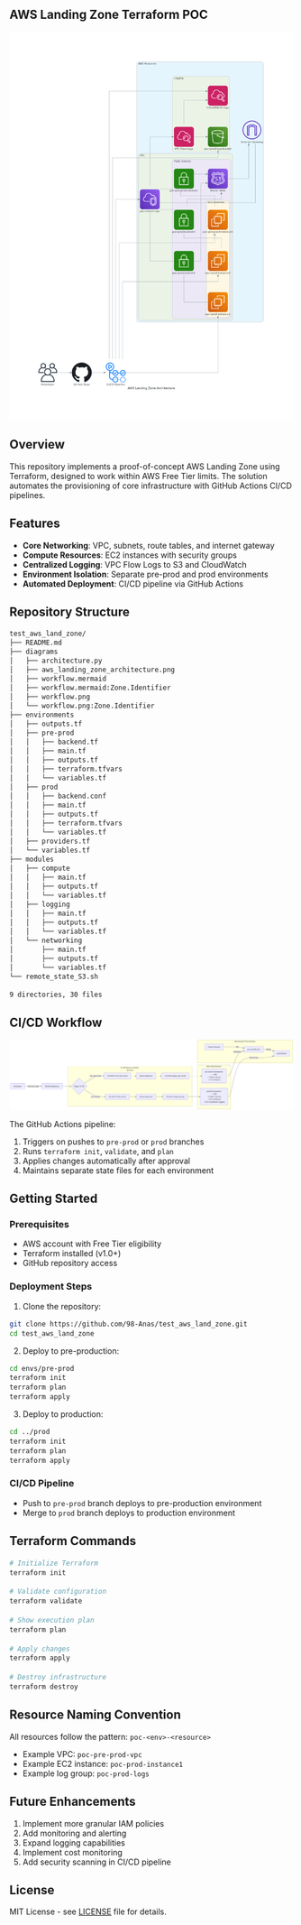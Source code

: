 ## AWS Landing Zone Terraform POC

![AWS Landing Zone Architecture Diagram](diagrams/aws_landing_zone_architecture.png)

## Overview

This repository implements a proof-of-concept AWS Landing Zone using Terraform, designed to work within AWS Free Tier limits. The solution automates the provisioning of core infrastructure with GitHub Actions CI/CD pipelines.

## Features

- **Core Networking**: VPC, subnets, route tables, and internet gateway
- **Compute Resources**: EC2 instances with security groups
- **Centralized Logging**: VPC Flow Logs to S3 and CloudWatch
- **Environment Isolation**: Separate pre-prod and prod environments
- **Automated Deployment**: CI/CD pipeline via GitHub Actions

## Repository Structure

```
test_aws_land_zone/
├── README.md
├── diagrams
│   ├── architecture.py
│   ├── aws_landing_zone_architecture.png
│   ├── workflow.mermaid
│   ├── workflow.mermaid:Zone.Identifier
│   ├── workflow.png
│   └── workflow.png:Zone.Identifier
├── environments
│   ├── outputs.tf
│   ├── pre-prod
│   │   ├── backend.tf
│   │   ├── main.tf
│   │   ├── outputs.tf
│   │   ├── terraform.tfvars
│   │   └── variables.tf
│   ├── prod
│   │   ├── backend.conf
│   │   ├── main.tf
│   │   ├── outputs.tf
│   │   ├── terraform.tfvars
│   │   └── variables.tf
│   ├── providers.tf
│   └── variables.tf
├── modules
│   ├── compute
│   │   ├── main.tf
│   │   ├── outputs.tf
│   │   └── variables.tf
│   ├── logging
│   │   ├── main.tf
│   │   ├── outputs.tf
│   │   └── variables.tf
│   └── networking
│       ├── main.tf
│       ├── outputs.tf
│       └── variables.tf
└── remote_state_S3.sh

9 directories, 30 files
```

## CI/CD Workflow

![Workflow Diagram](diagrams/workflow.png)

The GitHub Actions pipeline:
1. Triggers on pushes to `pre-prod` or `prod` branches
2. Runs `terraform init`, `validate`, and `plan`
3. Applies changes automatically after approval
4. Maintains separate state files for each environment

## Getting Started

### Prerequisites
- AWS account with Free Tier eligibility
- Terraform installed (v1.0+)
- GitHub repository access

### Deployment Steps

1. Clone the repository:
```bash
git clone https://github.com/98-Anas/test_aws_land_zone.git
cd test_aws_land_zone
```

2. Deploy to pre-production:
```bash
cd envs/pre-prod
terraform init
terraform plan
terraform apply
```

3. Deploy to production:
```bash
cd ../prod
terraform init
terraform plan
terraform apply
```

### CI/CD Pipeline
- Push to `pre-prod` branch deploys to pre-production environment
- Merge to `prod` branch deploys to production environment

## Terraform Commands

```bash
# Initialize Terraform
terraform init

# Validate configuration
terraform validate

# Show execution plan
terraform plan

# Apply changes
terraform apply

# Destroy infrastructure
terraform destroy
```

## Resource Naming Convention

All resources follow the pattern: `poc-<env>-<resource>`
- Example VPC: `poc-pre-prod-vpc`
- Example EC2 instance: `poc-prod-instance1`
- Example log group: `poc-prod-logs`

## Future Enhancements

1. Implement more granular IAM policies
2. Add monitoring and alerting
3. Expand logging capabilities
4. Implement cost monitoring
5. Add security scanning in CI/CD pipeline

## License

MIT License - see [LICENSE](LICENSE) file for details.